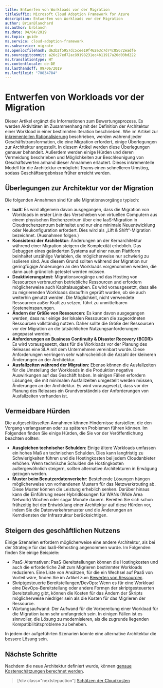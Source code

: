 ```yaml
---
title: Entwerfen von Workloads vor der Migration
titleSuffix: Microsoft Cloud Adoption Framework for Azure
description: Entwerfen von Workloads vor der Migration
author: BrianBlanchard
ms.author: brblanch
ms.date: 04/04/2019
ms.topic: guide
ms.service: cloud-adoption-framework
ms.subservice: migrate
ms.openlocfilehash: d62b2f5957dc5cee19f462e3c7d74c85672eadfe
ms.sourcegitcommit: a26c27ed72ac89198231ec4b11917a20d03bd222
ms.translationtype: HT
ms.contentlocale: de-DE
ms.lasthandoff: 09/06/2019
ms.locfileid: "70834784"
---
```

# <a name="architect-workloads-prior-to-migration"></a>Entwerfen von Workloads vor der Migration

Dieser Artikel ergänzt die Informationen zum Bewertungsprozess. Es werden Aktivitäten im Zusammenhang mit der Definition der Architektur einer Workload in einer bestimmten Iteration beschrieben. Wie im Artikel zur [inkrementellen Rationalisierung](../../../digital-estate/rationalize.md) beschrieben, werden während jeder Geschäftstransformation, die eine Migration erfordert, einige Überlegungen zur Architektur angestellt. In diesem Artikel werden diese Überlegungen genauer behandelt. Außerdem werden einige Hürden und deren Vermeidung beschrieben und Möglichkeiten zur Beschleunigung von Geschäftswerten anhand dieser Annahmen erläutert. Dieses inkrementelle Modell für die Architektur ermöglicht Teams einen schnelleren Umstieg, sodass Geschäftsergebnisse früher erreicht werden.

## <a name="architecture-assumptions-prior-to-migration"></a>Überlegungen zur Architektur vor der Migration

Die folgenden Annahmen sind für alle Migrationsvorgänge typisch:

- **IaaS:** Es wird allgemein davon ausgegangen, dass die Migration von Workloads in erster Linie das Verschieben von virtuellen Computern aus einem physischen Rechenzentrum über eine IaaS-Migration in Cloudrechenzentrum beinhaltet und nur eine minimale Neuentwicklung oder Neukonfiguration erfordert. Dies wird als „Lift & Shift“-Migration bezeichnet. (Ausnahmen folgen.)
- **Konsistenz der Architektur:** Änderungen an der Kernarchitektur während einer Migration steigern die Komplexität erheblich. Das Debuggen eines geänderten Systems auf einer neuen Plattform beinhaltet unzählige Variablen, die möglicherweise nur schwierig zu isolieren sind. Aus diesem Grund sollten während der Migration nur geringfügige Änderungen an den Workloads vorgenommen werden, die dann auch gründlich getestet werden müssen.
- **Deaktivierungstest:** Migrationsvorgänge und das Hosting von Ressourcen verbrauchen betriebliche Ressourcen und erfordern möglicherweise auch Kapitalausgaben. Es wird vorausgesetzt, dass alle zu migrierenden Workloads daraufhin geprüft wurden, ob sie auch weiterhin genutzt werden. Die Möglichkeit, nicht verwendete Ressourcen außer Kraft zu setzen, führt zu unmittelbaren Kosteneinsparungen.
- **Ändern der Größe von Ressourcen:** Es kann davon ausgegangen werden, dass nur einige der lokalen Ressourcen die zugeordneten Ressourcen vollständig nutzen. Daher sollte die Größe der Ressourcen vor der Migration an die tatsächlichen Nutzungsanforderungen angepasst werden.
- **Anforderungen an Business Continuity & Disaster Recovery (BCDR):** Es wird vorausgesetzt, dass für die Workloads vor der Planung des Releases eine SLA mit dem Unternehmen vereinbart wurde. Diese Anforderungen verringern sehr wahrscheinlich die Anzahl der kleineren Änderungen an der Architektur.
- **Ausfallzeiten während der Migration:** Ebenso können die Ausfallzeiten für die Umstellung der Workloads in die Produktion negative Auswirkungen auf das Geschäft haben. In einigen Fällen erfordern Lösungen, die mit minimalen Ausfallzeiten umgestellt werden müssen, Änderungen an der Architektur. Es wird vorausgesetzt, dass vor der Planung des Releases ein Grundverständnis der Anforderungen von Ausfallzeiten vorhanden ist.

## <a name="roadblocks-that-can-be-avoided"></a>Vermeidbare Hürden

Die aufgeschlüsselten Annahmen können Hindernisse darstellen, die den Vorgang verlangsamen oder zu späteren Problemen führen können. Im Folgenden finden Sie einige Hürden, die Sie vor der Veröffentlichung beachten sollten:

- **Ausgleichen technischer Schulden:** Einige ältere Workloads umfassen ein hohes Maß an technischen Schulden. Dies kann langfristig zu Schwierigkeiten führen und die Hostingkosten bei jedem Cloudanbieter erhöhen. Wenn technische Schulden die Hostingkosten außergewöhnlich steigern, sollten alternative Architekturen in Erwägung gezogen werden.
- **Muster beim Benutzerdatenverkehr:** Bestehende Lösungen hängen möglicherweise von vorhandenen Mustern für das Netzwerkrouting ab. Diese Muster können die Leistung erheblich senken. Darüber hinaus kann die Einführung neuer Hybridlösungen für WANs (Wide Area Network) Wochen oder sogar Monate dauern. Bereiten Sie sich schon frühzeitig bei der Entwicklung einer Architektur auf diese Hürden vor, indem Sie die Datenverkehrsmuster und die Änderungen an Kerndiensten der Infrastruktur berücksichtigen.

## <a name="accelerating-business-value"></a>Steigern des geschäftlichen Nutzens

Einige Szenarien erfordern möglicherweise eine andere Architektur, als bei der Strategie für das IaaS-Rehosting angenommen wurde. Im Folgenden finden Sie einige Beispiele:

- PaaS-Alternativen: PaaS-Bereitstellungen können die Hostingkosten und auch die erforderliche Zeit zum Migrieren bestimmter Workloads reduzieren. Eine Liste von Ansätzen, für die ein Wechsel auf PaaS von Vorteil wäre, finden Sie im Artikel zum [Bewerten von Ressourcen](./evaluate.md).
- Skriptgesteuerte Bereitstellungen/DevOps: Wenn es für eine Workload eine DevOps-Bereitstellung oder andere Formen der skriptgesteuerten Bereitstellung gibt, können die Kosten für das Ändern der Skripts möglicherweise niedriger sein als die Kosten für das Migrieren der Ressource.
- Wartungsaufwand: Der Aufwand für die Vorbereitung einer Workload für die Migration kann sehr umfangreich sein. In einigen Fällen ist es sinnvoller, die Lösung zu modernisieren, als die zugrunde liegenden Kompatibilitätsprobleme zu beheben.

In jedem der aufgeführten Szenarien könnte eine alternative Architektur die bessere Lösung sein.

## <a name="next-steps"></a>Nächste Schritte

Nachdem die neue Architektur definiert wurde, können [genaue Kostenschätzungen berechnet werden](./estimate.md).

> [!div class="nextstepaction"]
> [Schätzen der Cloudkosten](./estimate.md)
